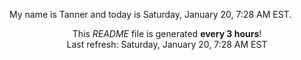 My name is Tanner and today is Saturday, January 20, 7:28 AM EST.

<p align="center">This <i>README</i> file is generated <b>every 3 hours</b>!</br>Last refresh: Saturday, January 20, 7:28 AM EST<br /></p>
